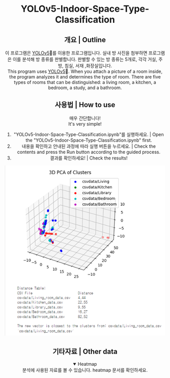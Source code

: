 <div align="center">

# YOLOv5-Indoor-Space-Type-Classification

## 개요 | Outline

이 프로그램은 [YOLOv5](https://docs.ultralytics.com/yolov5)🚀를 이용한 프로그램입니다. 실내 방 사진을 첨부하면 프로그램은 이를 분석해 방 종류를 판별합니다. 판별할 수 있는 방 종류는 5개로, 각각 거실, 주방, 침실, 서재 ,화장실입니다.<br>
This program uses [YOLOv5](https://docs.ultralytics.com/yolov5)🚀. When you attach a picture of a room inside, the program analyzes it and determines the type of room. There are five types of rooms that can be distinguished: a living room, a kitchen, a bedroom, a study, and a bathroom.

## 사용법 | How to use

매우 간단합니다!<br>
It's very simple!
1. "YOLOv5-Indoor-Space-Type-Classification.ipynb"를 실행하세요. | Open the "YOLOv5-Indoor-Space-Type-Classification.ipynb" first.
2. 내용을 확인하고 안내된 과정에 따라 실행 버튼을 누르세요. | Check the contents and press the Run button according to the guided process.
3. 결과를 확인하세요! | Check the results!

![result](./img/result.png)

## 기타자료 | Other data

<details open>
<summary>Heatmap</summary>
분석에 사용된 자료를 볼 수 있습니다. heatmap 문서를 확인하세요.
</details>
